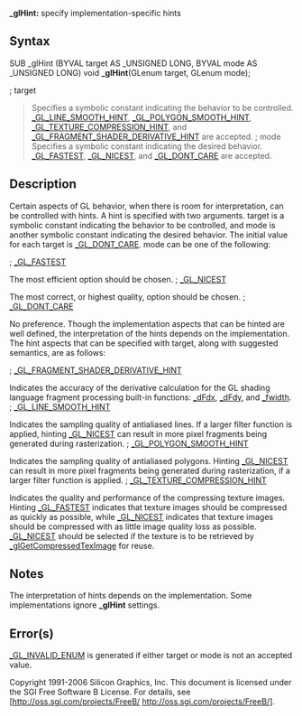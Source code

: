 **_glHint:** specify implementation-specific hints


## Syntax


  SUB _glHint (BYVAL target AS _UNSIGNED LONG, BYVAL mode AS _UNSIGNED LONG)
  void **_glHint**(GLenum target, GLenum mode);


; target
>  Specifies a symbolic constant indicating the behavior to be controlled. [_GL_LINE_SMOOTH_HINT](_GL_LINE_SMOOTH_HINT), [_GL_POLYGON_SMOOTH_HINT](_GL_POLYGON_SMOOTH_HINT), [_GL_TEXTURE_COMPRESSION_HINT](_GL_TEXTURE_COMPRESSION_HINT), and [_GL_FRAGMENT_SHADER_DERIVATIVE_HINT](_GL_FRAGMENT_SHADER_DERIVATIVE_HINT) are accepted.
; mode
>  Specifies a symbolic constant indicating the desired behavior. [_GL_FASTEST](_GL_FASTEST), [_GL_NICEST](_GL_NICEST), and [_GL_DONT_CARE](_GL_DONT_CARE) are accepted.


## Description


Certain aspects of GL behavior, when there is room for interpretation, can be controlled with hints. A hint is specified with two arguments. target is a symbolic constant indicating the behavior to be controlled, and mode is another symbolic constant indicating the desired behavior. The initial value for each target is [_GL_DONT_CARE](_GL_DONT_CARE). mode can be one of the following:

; [_GL_FASTEST](_GL_FASTEST)
>  
The most efficient option should be chosen.
; [_GL_NICEST](_GL_NICEST)
>  
The most correct, or highest quality, option should be chosen.
; [_GL_DONT_CARE](_GL_DONT_CARE)
>  
No preference.
Though the implementation aspects that can be hinted are well defined, the interpretation of the hints depends on the implementation. The hint aspects that can be specified with target, along with suggested semantics, are as follows:

; [_GL_FRAGMENT_SHADER_DERIVATIVE_HINT](_GL_FRAGMENT_SHADER_DERIVATIVE_HINT)
>  
Indicates the accuracy of the derivative calculation for the GL shading language fragment processing built-in functions: [_dFdx](_dFdx), [_dFdy](_dFdy), and [_fwidth](_fwidth).
; [_GL_LINE_SMOOTH_HINT](_GL_LINE_SMOOTH_HINT)
>  
Indicates the sampling quality of antialiased lines. If a larger filter function is applied, hinting [_GL_NICEST](_GL_NICEST) can result in more pixel fragments being generated during rasterization.
; [_GL_POLYGON_SMOOTH_HINT](_GL_POLYGON_SMOOTH_HINT)
>  
Indicates the sampling quality of antialiased polygons. Hinting [_GL_NICEST](_GL_NICEST) can result in more pixel fragments being generated during rasterization, if a larger filter function is applied.
; [_GL_TEXTURE_COMPRESSION_HINT](_GL_TEXTURE_COMPRESSION_HINT)
>  
Indicates the quality and performance of the compressing texture images. Hinting [_GL_FASTEST](_GL_FASTEST) indicates that texture images should be compressed as quickly as possible, while [_GL_NICEST](_GL_NICEST) indicates that texture images should be compressed with as little image quality loss as possible. [_GL_NICEST](_GL_NICEST) should be selected if the texture is to be retrieved by [_glGetCompressedTexImage](_glGetCompressedTexImage) for reuse.

## Notes


The interpretation of hints depends on the implementation. Some implementations ignore **_glHint** settings.


## Error(s)


[_GL_INVALID_ENUM](_GL_INVALID_ENUM) is generated if either target or mode is not an accepted value.




Copyright 1991-2006 Silicon Graphics, Inc. This document is licensed under the SGI Free Software B License. For details, see [http://oss.sgi.com/projects/FreeB/ http://oss.sgi.com/projects/FreeB/].

